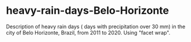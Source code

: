 # heavy-rain-days-Belo-Horizonte
Description of heavy rain days ( days with precipitation over 30 mm) in the city of Belo Horizonte, Brazil, from 2011 to 2020. Using "facet wrap". 
